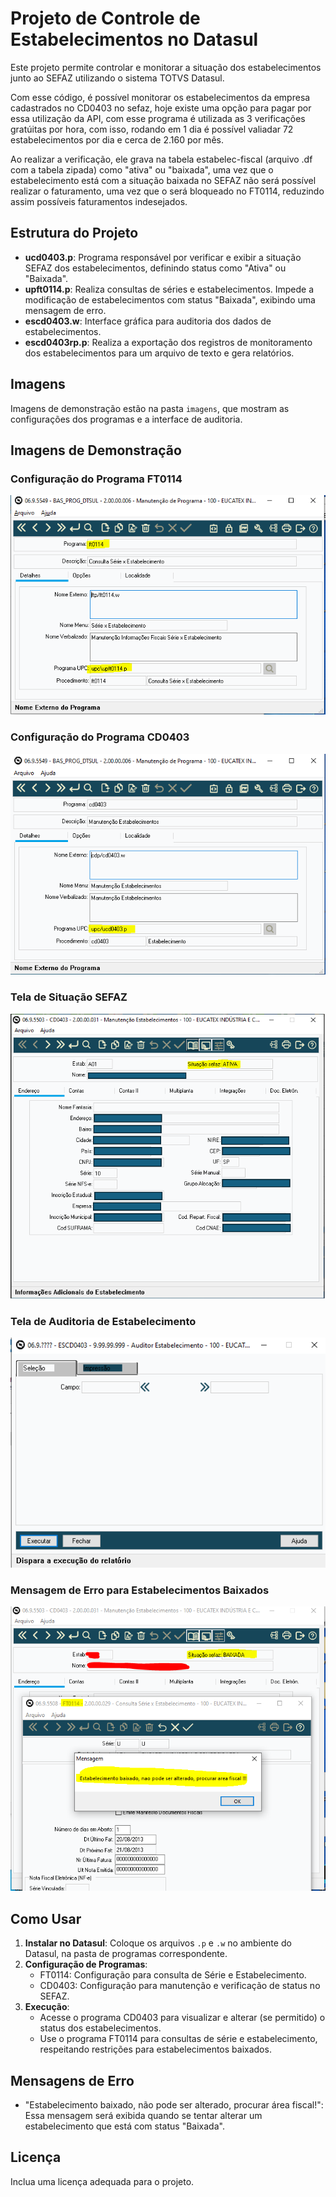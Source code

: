 # Projeto de Controle de Estabelecimentos no Datasul

Este projeto permite controlar e monitorar a situação dos estabelecimentos junto ao SEFAZ utilizando o sistema TOTVS Datasul.

Com esse código, é possível monitorar os estabelecimentos da empresa cadastrados no CD0403 no sefaz, hoje existe uma opção para pagar por essa utilização da API, com esse programa é utilizada as 3 verificações gratúitas por hora, com isso, rodando em 1 dia é possível valiadar 72 estabelecimentos por dia e cerca de 2.160 por mês.

Ao realizar a verificação, ele grava na tabela estabelec-fiscal  (arquivo .df com a tabela zipada) como "ativa" ou "baixada", uma vez que o estabelecimento está com a situação baixada no SEFAZ não será possível realizar o faturamento, uma vez que o será bloqueado no FT0114, reduzindo assim possíveis faturamentos indesejados.

## Estrutura do Projeto

- **ucd0403.p**: Programa responsável por verificar e exibir a situação SEFAZ dos estabelecimentos, definindo status como "Ativa" ou "Baixada".
- **upft0114.p**: Realiza consultas de séries e estabelecimentos. Impede a modificação de estabelecimentos com status "Baixada", exibindo uma mensagem de erro.
- **escd0403.w**: Interface gráfica para auditoria dos dados de estabelecimentos.
- **escd0403rp.p**: Realiza a exportação dos registros de monitoramento dos estabelecimentos para um arquivo de texto e gera relatórios.

## Imagens

Imagens de demonstração estão na pasta `imagens`, que mostram as configurações dos programas e a interface de auditoria.

## Imagens de Demonstração

### Configuração do Programa FT0114
![Configuração do Programa FT0114](imagens/BAS_PROG_FT0114.PNG)

### Configuração do Programa CD0403
![Configuração do Programa CD0403](imagens/cd0403.PNG)

### Tela de Situação SEFAZ
![Tela de Situação SEFAZ](imagens/cd0403-tela.PNG)

### Tela de Auditoria de Estabelecimento
![Tela de Auditoria de Estabelecimento](imagens/escd0403.PNG)

### Mensagem de Erro para Estabelecimentos Baixados
![Mensagem de Erro](imagens/FT0114.PNG)


## Como Usar

1. **Instalar no Datasul**: Coloque os arquivos `.p` e `.w` no ambiente do Datasul, na pasta de programas correspondente.
2. **Configuração de Programas**:
   - FT0114: Configuração para consulta de Série e Estabelecimento.
   - CD0403: Configuração para manutenção e verificação de status no SEFAZ.
3. **Execução**:
   - Acesse o programa CD0403 para visualizar e alterar (se permitido) o status dos estabelecimentos.
   - Use o programa FT0114 para consultas de série e estabelecimento, respeitando restrições para estabelecimentos baixados.

## Mensagens de Erro

- "Estabelecimento baixado, não pode ser alterado, procurar área fiscal!": Essa mensagem será exibida quando se tentar alterar um estabelecimento que está com status "Baixada".

## Licença
Inclua uma licença adequada para o projeto.
